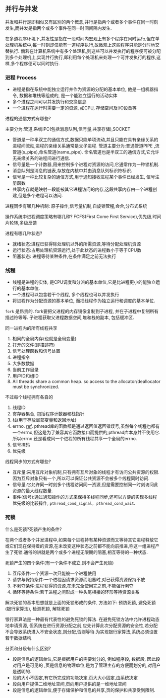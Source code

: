 ## 并行与并发
并发和并行是即相似又有区别的两个概念,并行是指两个或者多个事件在同一时刻发生,而并发是指两个或多个事件在同一时间间隔内发生.

在多道程序环境下,并发性是指在一段时间内宏观上有多个程序在同时运行,但在单处理机系统中,每一时刻却仅能有一道程序执行,故微观上这些程序只能是分时地交替执行.
倘若在计算机系统中有多个处理机,则这些可以并发执行的程序便可被分配到多个处理机上,实现并行执行,即利用每个处理机来处理一个可并发执行的程序,这样,多个程序便可以同时执行.

### 进程 Process
- 进程是指在系统中能独立运行并作为资源的分配的基本单位, 他是一组机器指令, 数据和堆栈等组成的, 是一个能独立运行的活动实体
- 多个进程之间可以并发执行和交换信息.
- 一个进程在运行时需要一定的资源, 如CPU, 存储空间及I/O设备等

进程的通信方式有哪些?

主要分为:管道,系统IPC(包括消息队列,信号量,共享存储),SOCKET

- 管道是一种半双工的通信方式,数据只能单项流动,并且只能在具有亲缘关系的进程间流动,进程的亲缘关系通常是父子进程.
	管道主要分为:普通管道PIPE ,流管道(s_pipe),命名管道(name_pipe).
	命名管道也是半双工的通信方式,它允许无亲缘关系的进程间进行通信.
- 信号量是一个计数器,用来控制多个进程对资源的访问,它通常作为一种锁机制.
- 消息队列是消息的链表,存放在内核中并由消息队列标识符标识.
- 信号是一种比较复杂的通信方式,用于通知接收进程某个事件已经发生, 信号注册函数
- 共享内存就是映射一段能被其它进程访问的内存,这段共享内存由一个进程创建,但是多个进程可以访问.

进程同步有哪几种机制: 原子操作,信号量机制,自旋锁管程,会合,分布式系统

操作系统中进程调度策略有哪几种? FCFS(First Come First Service),优先级,时间片轮转,多级反馈

进程有哪几种状态?

- 就绪状态:进程已获得除处理机以外的所需资源,等待分配处理机资源
- 运行状态:占用处理机资源运行,处于此状态的进程数小于等于CPU数
- 阻塞状态: 进程等待某种条件,在条件满足之前无法执行

### 线程
- 线程是进程的实体, 是CPU调度和分派的基本单位,它是比进程更小的能独立运行的基本单位.
- 一个进程可以包含若干个线程, 多个线程也可以并发执行
- 将进程作为分配资源的基本单位, 而把线程作为独立运行和调度的基本单位.

`fork` 是昂贵的. fork要把父进程的内存镜像复制到子进程, 并在子进程中复制所有描述符等等.
子进程获取父进程数据空间,堆和栈的副本, 包括缓冲区.

同一进程内的所有线程共享

1. 相同的全局内存(也就是全局变量)
1. 打开的文件(即描述符)
1. 信号处理函数和信号处置
1. 进程指令
1. 大多数数据
1. 当前工作目录
1. 用户ID和组ID
1. All threads share a common heap. so access to the allocator/deallocator must be synchronized.

不过每个线程拥有各自的

1. 线程ID
1. 寄存器集合, 包括程序计数器和栈指针
1. 栈(用于存放局部变量和返回地址)
1. errno. [ref](http://learn.akae.cn/media/ch35s02.html).
	pthread库的函数都是通过返回值返回错误号,虽然每个线程也都有一个errno,但这是为了兼容其它函数接口而提供的,pthread库本身并不使用它.
	所以errno 还是看成同一个进程的所有线程共享一个全局的errno.
1. 信号掩码
1. 优先级

线程同步的方式有哪些?

- 互斥量:采用互斥对象机制,只有拥有互斥对象的线程才有访问公共资源的权限.因为互斥对象只有一个,所以可以保证公共资源不会被多个线程同时访问.
- 信号量:它允许同一时刻多个线程访问同一资源,但是需要控制同一时刻访问此资源的最大线程数量.
- 事件(信号):通过通知操作的方式来保持多线程同步,还可以方便的实现多线程优先级的比较操作, `pthread_cond_signal, pthread_cond_wait`.

### 死锁
什么是死锁?死锁产生的条件?

在两个或者多个并发进程中,如果每个进程持有某种资源而又等待其它进程释放它或它们现在保持着的资源,在未改变这种状态之前都不能向前推进,称这一组进程产生了死锁.通俗的讲就是两个或多个进程无限期的阻塞,相互等待的一种状态.

死锁产生的四个条件(有一个条件不成立,则不会产生死锁)

1. 互斥条件:一个资源一次只能被一个进程使用
1. 请求与保持条件:一个进程因请求资源而阻塞时,对已获得资源保持不放
1. 不剥夺条件:进程获得的资源,在未完全使用完之前,不能强行剥夺
1. 循环等待条件:若干进程之间形成一种头尾相接的环形等待资源关系

解决死锁的基本思想就是上面的死锁形成的条件, 方法如下: 预防死锁, 避免死锁(银行家算法), 检测死锁, 解除死锁

银行家算法是一种最有代表性的避免死锁的算法. 在避免死锁方法中允许进程动态地申请资源, 但系统在进行资源分配之前,应先计算此次分配资源的安全性,若分配不会导致系统进入不安全状态,则分配,否则等待.为实现银行家算法,系统必须设置若干数据结构.

分页和分段有什么区别?

- 段是信息的逻辑单位,它是根据用户的需要划分的, 例如程序段, 数据段, 因此段对用户是可见的 ,页是信息的物理单位,是为了管理主存的方便而划分的,对用户是透明的.
- 段的大小不固定,有它所完成的功能决定,页大大小固定,由系统决定
- 段向用户提供二维地址空间,页向用户提供的是一维地址空间
- 段是信息的逻辑单位,便于存储保护和信息的共享,页的保护和共享受到限制.

